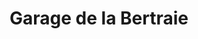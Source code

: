 ---
title: "Garage de la Bertraie"
url: /villaines-sous-malicorne/garage-de-la-bertraie/
shop: réparation de voitures
---
